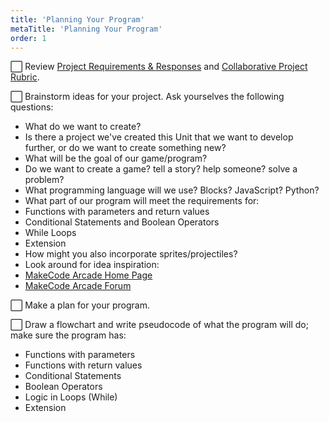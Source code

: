 ```yaml
---
title: 'Planning Your Program'
metaTitle: 'Planning Your Program'
order: 1
---
```


:white_large_square: Review <a href="/unit-5/day-8-11/project-requirements-responses">Project Requirements & Responses</a> and <a href="/unit-5/day-8-11/collaborative-project-rubric">Collaborative Project Rubric</a>. 

:white_large_square: Brainstorm ideas for your project. Ask yourselves the following questions: 

* What do we want to create?
* Is there a project we've created this Unit that we want to develop further, or do we want to create something new?
* What will be the goal of our game/program?
* Do we want to create a game? tell a story? help someone? solve a problem?
* What programming language will we use? Blocks? JavaScript? Python?
* What part of our program will meet the requirements for:
* Functions with parameters and return values
* Conditional Statements and Boolean Operators
* While Loops
* Extension
* How might you also incorporate sprites/projectiles?
* Look around for idea inspiration:
* [MakeCode Arcade Home Page](https://arcade.makecode.com/)
* [MakeCode Arcade Forum](https://forum.makecode.com/c/share-your-arcade-projects-here/5)

:white_large_square: Make a plan for your program.

:white_large_square: Draw a flowchart and write pseudocode of what the program will do; make sure the program has:

* Functions with parameters
* Functions with return values
* Conditional Statements
* Boolean Operators
* Logic in Loops (While)
* Extension